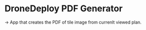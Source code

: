 # DroneDeploy PDF Generator

-> App that creates the PDF of tile image from currenlt viewed plan.

 
